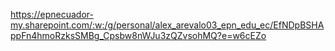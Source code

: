https://epnecuador-my.sharepoint.com/:w:/g/personal/alex_arevalo03_epn_edu_ec/EfNDpBSHAppFn4hmoRzksSMBg_Cpsbw8nWJu3zQZvsohMQ?e=w6cEZo